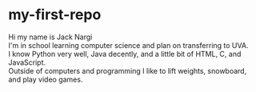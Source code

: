 # my-first-repo
Hi my name is Jack Nargi <br />
I'm in school learning computer science and plan on transferring to UVA. <br />
I know Python very well, Java decently, and a little bit of HTML, C, and JavaScript. <br />
Outside of computers and programming I like to lift weights, snowboard, and play video games. <br />
